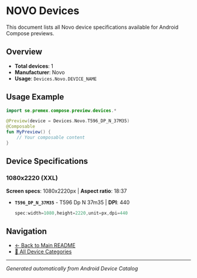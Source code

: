 # NOVO Devices

This document lists all Novo device specifications available for Android Compose previews.

## Overview

- **Total devices**: 1
- **Manufacturer**: Novo
- **Usage**: `Devices.Novo.DEVICE_NAME`

## Usage Example

```kotlin
import se.premex.compose.preview.devices.*

@Preview(device = Devices.Novo.T596_DP_N_37M35)
@Composable
fun MyPreview() {
    // Your composable content
}
```

## Device Specifications

### 1080x2220 (XXL)

**Screen specs**: 1080x2220px | **Aspect ratio**: 18:37

- **`T596_DP_N_37M35`** - T596 Dp N 37m35 | **DPI**: 440
  ```kotlin
  spec:width=1080,height=2220,unit=px,dpi=440
  ```

## Navigation

- [← Back to Main README](../../README.md)
- [📱 All Device Categories](../README.md)

---
*Generated automatically from Android Device Catalog*

